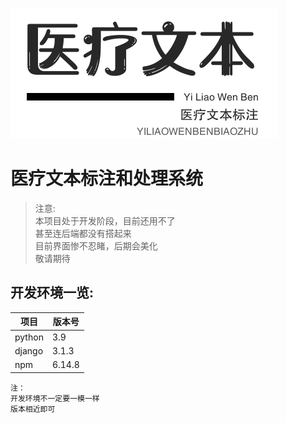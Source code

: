 

![图片无法显示](./logo.png)


# 医疗文本标注和处理系统
>   注意:  
>  本项目处于开发阶段，目前还用不了  
>   甚至连后端都没有搭起来  
> 目前界面惨不忍睹，后期会美化  
> 敬请期待



## 开发环境一览:

| 项目 | 版本号 |
| ----| ----|
|python |3.9|
|django|3.1.3|
| npm|6.14.8|
```
注：
开发环境不一定要一模一样
版本相近即可
```
